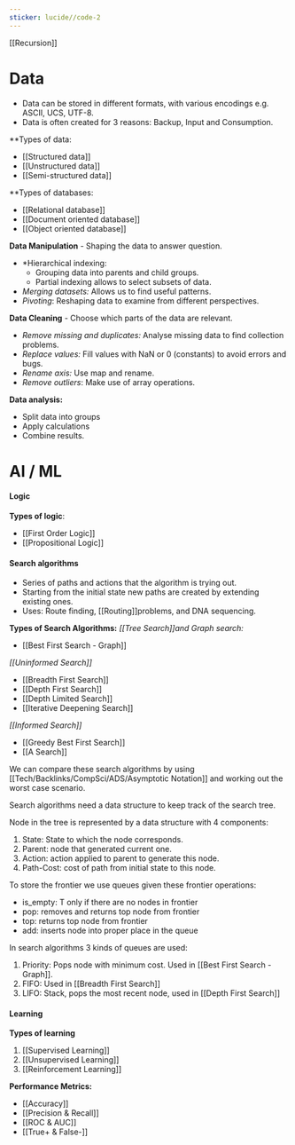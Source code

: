 ```yaml
---
sticker: lucide//code-2
---
```

[[Recursion]]

# Data
- Data can be stored in different formats, with various encodings e.g. ASCII, UCS, UTF-8. 
- Data is often created for 3 reasons: Backup, Input and Consumption. 

**Types of data:
- [[Structured data]]
- [[Unstructured data]]
- [[Semi-structured data]]

**Types of databases:
- [[Relational database]]
- [[Document oriented database]]
- [[Object oriented database]]

**Data Manipulation** - Shaping the data to answer question. 
- *Hierarchical indexing:
	- Grouping data into parents and child groups. 
	- Partial indexing allows to select subsets of data. 
- *Merging datasets:*  Allows us to find useful patterns.
- *Pivoting*: Reshaping data to examine from different perspectives. 

**Data Cleaning** - Choose which parts of the data are relevant. 
- *Remove missing and duplicates:* Analyse missing data to find collection problems. 
- *Replace values:* Fill values with NaN or 0 (constants) to avoid errors and bugs. 
- *Rename axis:* Use map and rename. 
- *Remove outliers*: Make use of array operations. 

**Data analysis:**
- Split data into groups
- Apply calculations
- Combine results. 
# AI / ML

#### Logic

**Types of logic**:
- [[First Order Logic]]
- [[Propositional Logic]]
#### Search algorithms
- Series of paths and actions that the algorithm is trying out. 
- Starting from the initial state new paths are created by extending existing ones. 
- Uses: Route finding, [[Routing]]problems, and DNA sequencing. 

**Types of Search Algorithms:**
*[[Tree Search]]and Graph search:*
- [[Best First Search - Graph]]

*[[Uninformed Search]]*
- [[Breadth First Search]]
- [[Depth First Search]]
- [[Depth Limited Search]]
- [[Iterative Deepening Search]]

*[[Informed Search]]*
- [[Greedy Best First Search]]
- [[A Search]]

We can compare these search algorithms by using [[Tech/Backlinks/CompSci/ADS/Asymptotic Notation]] and working out the worst case scenario. 

Search algorithms need a data structure to keep track of the search tree.

Node in the tree is represented by a data structure with 4 components:
1. State: State to which the node corresponds. 
2. Parent: node that generated current one. 
3. Action: action applied to parent to generate this node. 
4. Path-Cost: cost of path from initial state to this node.

To store the frontier we use queues given these frontier operations:
- is_empty: T only if there are no nodes in frontier
- pop: removes and returns top node from frontier
- top: returns top node from frontier
- add: inserts node into proper place in the queue

In search algorithms 3 kinds of queues are used:
1. Priority: Pops node with minimum cost. Used in [[Best First Search - Graph]].
2. FIFO: Used in [[Breadth First Search]]
3. LIFO: Stack, pops the most recent node, used in [[Depth First Search]] 
#### Learning
**Types of learning**
1. [[Supervised Learning]]
2. [[Unsupervised Learning]]
3. [[Reinforcement Learning]]

**Performance Metrics:**
- [[Accuracy]]
- [[Precision & Recall]]
- [[ROC & AUC]]
- [[True+ & False-]]